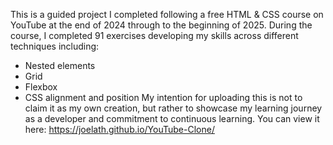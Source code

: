 This is a guided project I completed following a free HTML & CSS course on YouTube at the end of 2024 through to the beginning of 2025.
During the course, I completed 91 exercises developing my skills across different techniques including:
- Nested elements
- Grid
- Flexbox
- CSS alignment and position
My intention for uploading this is not to claim it as my own creation, but rather to showcase my learning journey as a developer and commitment to continuous learning.
You can view it here:
https://joelath.github.io/YouTube-Clone/
